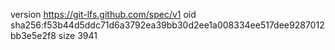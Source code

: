 version https://git-lfs.github.com/spec/v1
oid sha256:f53b44d5ddc71d6a3792ea39bb30d2ee1a008334ee517dee9287012bb3e5e2f8
size 3941
